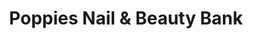 ---
title: "Poppies Nail & Beauty Bank"
url: /burnley/poppies-nail-und-beauty-bank/
shop: Kosmetik
---